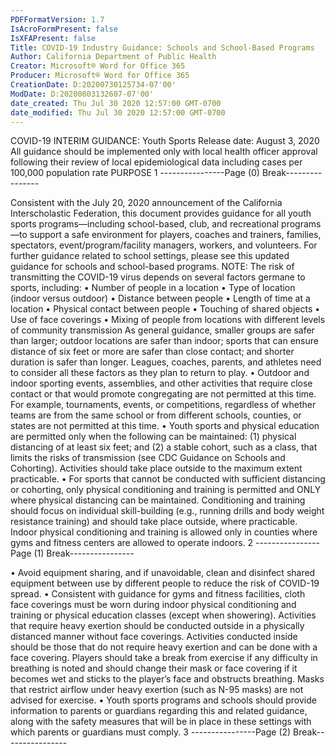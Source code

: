 ```yaml
---
PDFFormatVersion: 1.7
IsAcroFormPresent: false
IsXFAPresent: false
Title: COVID-19 Industry Guidance: Schools and School-Based Programs
Author: California Department of Public Health
Creator: Microsoft® Word for Office 365
Producer: Microsoft® Word for Office 365
CreationDate: D:20200730125734-07'00'
ModDate: D:20200803132607-07'00'
date_created: Thu Jul 30 2020 12:57:00 GMT-0700
date_modified: Thu Jul 30 2020 12:57:00 GMT-0700
---
```

 
                   
 
 
 
 
 
 
 
 
   
  
 
  
   
COVID-19 
INTERIM 
GUIDANCE: 
Youth Sports 
Release date: August 3, 2020 
All guidance should be implemented 
only with local health officer approval 
following their review of local 
epidemiological data including cases 
per 100,000 population rate PURPOSE 
1
----------------Page (0) Break----------------
 
   
  
  
 
   
   
  
  
  
   
  
   
  
   
  
  
   
  
   
  
   
  
 
  
    
 
 
 
 
    
   
 
   
                 
    
Consistent with the July 20, 2020 announcement of the California Interscholastic 
Federation, this document provides guidance for all youth sports programs—including 
school-based, club, and recreational programs—to support a safe environment for 
players, coaches and trainers, families, spectators, event/program/facility managers, 
workers, and volunteers. For further guidance related to school settings, please see 
this updated guidance for schools and school-based programs. 
NOTE: The risk of transmitting the COVID-19 virus depends on several factors germane to 
sports, including: 
• Number of people in a location 
• Type of location (indoor versus outdoor) 
• Distance between people 
• Length of time at a location 
• Physical contact between people 
• Touching of shared objects 
• Use of face coverings 
• Mixing of people from locations with different levels of community transmission 
As general guidance, smaller groups are safer than larger; outdoor locations are safer 
than indoor; sports that can ensure distance of six feet or more are safer than close 
contact; and shorter duration is safer than longer. Leagues, coaches, parents, and 
athletes need to consider all these factors as they plan to return to play. 
• Outdoor and indoor sporting events, assemblies, and other activities that 
require close contact or that would promote congregating are not permitted 
at this time. For example, tournaments, events, or competitions, regardless of 
whether teams are from the same school or from different schools, counties, or 
states are not permitted at this time. 
• Youth sports and physical education are permitted only when the following can 
be maintained: (1) physical distancing of at least six feet; and (2) a stable 
cohort, such as a class, that limits the risks of transmission (see CDC Guidance 
on Schools and Cohorting). Activities should take place outside to the 
maximum extent practicable. 
• For sports that cannot be conducted with sufficient distancing or cohorting, 
only physical conditioning and training is permitted and ONLY where physical 
distancing can be maintained. Conditioning and training should focus on 
individual skill-building (e.g., running drills and body weight resistance training) 
and should take place outside, where practicable. Indoor physical 
conditioning and training is allowed only in counties where gyms and fitness 
centers are allowed to operate indoors. 
2
----------------Page (1) Break----------------
 
  
 
 
 
  
                    
  
   
  
 
 
 
     
 
 
• Avoid equipment sharing, and if unavoidable, clean and disinfect shared 
equipment between use by different people to reduce the risk of COVID-19 
spread. 
• Consistent with guidance for gyms and fitness facilities, cloth face coverings 
must be worn during indoor physical conditioning and training or physical 
education classes (except when showering). Activities that require heavy 
exertion should be conducted outside in a physically distanced manner without 
face coverings. Activities conducted inside should be those that do not require 
heavy exertion and can be done with a face covering. Players should take a 
break from exercise if any difficulty in breathing is noted and should change 
their mask or face covering if it becomes wet and sticks to the player’s face 
and obstructs breathing. Masks that restrict airflow under heavy exertion (such 
as N-95 masks) are not advised for exercise. 
• Youth sports programs and schools should provide information to parents or 
guardians regarding this and related guidance, along with the safety measures 
that will be in place in these settings with which parents or guardians must 
comply. 
3
----------------Page (2) Break----------------
